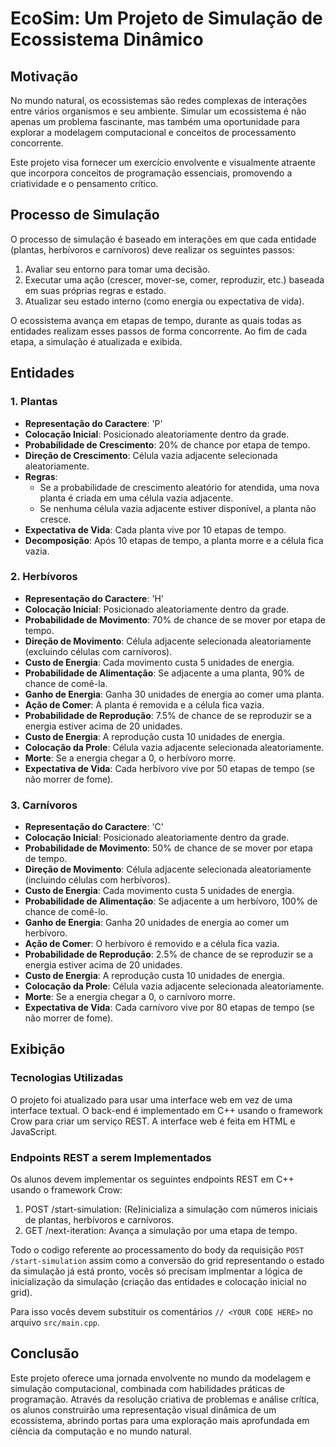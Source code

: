 # EcoSim: Um Projeto de Simulação de Ecossistema Dinâmico

## Motivação
No mundo natural, os ecossistemas são redes complexas de interações entre vários organismos e seu ambiente. Simular um ecossistema é não apenas um problema fascinante, mas também uma oportunidade para explorar a modelagem computacional e conceitos de processamento concorrente. 

Este projeto visa fornecer um exercício envolvente e visualmente atraente que incorpora conceitos de programação essenciais, promovendo a criatividade e o pensamento crítico.

## Processo de Simulação

O processo de simulação é baseado em interações em que cada entidade (plantas, herbívoros e carnívoros) deve realizar os seguintes passos:

1. Avaliar seu entorno para tomar uma decisão.
2. Executar uma ação (crescer, mover-se, comer, reproduzir, etc.) baseada em suas próprias regras e estado.
3. Atualizar seu estado interno (como energia ou expectativa de vida).

O ecossistema avança em etapas de tempo, durante as quais todas as entidades realizam esses passos de forma concorrente. Ao fim de cada etapa, a simulação é atualizada e exibida.

## Entidades
### 1. Plantas
   - **Representação do Caractere**: 'P'
   - **Colocação Inicial**: Posicionado aleatoriamente dentro da grade.
   - **Probabilidade de Crescimento**: 20% de chance por etapa de tempo.
   - **Direção de Crescimento**: Célula vazia adjacente selecionada aleatoriamente.
   - **Regras**:
     - Se a probabilidade de crescimento aleatório for atendida, uma nova planta é criada em uma célula vazia adjacente.
     - Se nenhuma célula vazia adjacente estiver disponível, a planta não cresce.
   - **Expectativa de Vida**: Cada planta vive por 10 etapas de tempo.
   - **Decomposição**: Após 10 etapas de tempo, a planta morre e a célula fica vazia.

### 2. Herbívoros
   - **Representação do Caractere**: 'H'
   - **Colocação Inicial**: Posicionado aleatoriamente dentro da grade.
   - **Probabilidade de Movimento**: 70% de chance de se mover por etapa de tempo.
   - **Direção de Movimento**: Célula adjacente selecionada aleatoriamente (excluindo células com carnívoros).
   - **Custo de Energia**: Cada movimento custa 5 unidades de energia.
   - **Probabilidade de Alimentação**: Se adjacente a uma planta, 90% de chance de comê-la.
   - **Ganho de Energia**: Ganha 30 unidades de energia ao comer uma planta.
   - **Ação de Comer**: A planta é removida e a célula fica vazia.
   - **Probabilidade de Reprodução**: 7.5% de chance de se reproduzir se a energia estiver acima de 20 unidades.
   - **Custo de Energia**: A reprodução custa 10 unidades de energia.
   - **Colocação da Prole**: Célula vazia adjacente selecionada aleatoriamente.
   - **Morte**: Se a energia chegar a 0, o herbívoro morre.
   - **Expectativa de Vida**: Cada herbívoro vive por 50 etapas de tempo (se não morrer de fome).

### 3. Carnívoros
   - **Representação do Caractere**: 'C'
   - **Colocação Inicial**: Posicionado aleatoriamente dentro da grade.
   - **Probabilidade de Movimento**: 50% de chance de se mover por etapa de tempo.
   - **Direção de Movimento**: Célula adjacente selecionada aleatoriamente (incluindo células com herbívoros).
   - **Custo de Energia**: Cada movimento custa 5 unidades de energia.
   - **Probabilidade de Alimentação**: Se adjacente a um herbívoro, 100% de chance de comê-lo.
   - **Ganho de Energia**: Ganha 20 unidades de energia ao comer um herbívoro.
   - **Ação de Comer**: O herbívoro é removido e a célula fica vazia.
   - **Probabilidade de Reprodução**: 2.5% de chance de se reproduzir se a energia estiver acima de 20 unidades.
   - **Custo de Energia**: A reprodução custa 10 unidades de energia.
   - **Colocação da Prole**: Célula vazia adjacente selecionada aleatoriamente.
   - **Morte**: Se a energia chegar a 0, o carnívoro morre.
   - **Expectativa de Vida**: Cada carnívoro vive por 80 etapas de tempo (se não morrer de fome).

## Exibição

### Tecnologias Utilizadas
O projeto foi atualizado para usar uma interface web em vez de uma interface textual. O back-end é implementado em C++ usando o framework Crow para criar um serviço REST. A interface web é feita em HTML e JavaScript.

### Endpoints REST a serem Implementados

Os alunos devem implementar os seguintes endpoints REST em C++ usando o framework Crow:

1. POST /start-simulation: (Re)inicializa a simulação com números iniciais de plantas, herbívoros e carnívoros.
2. GET /next-iteration: Avança a simulação por uma etapa de tempo.


Todo o codigo referente ao processamento do body da requisição `POST /start-simulation` assim como a conversão do grid representando
o estado da simulação já está pronto, vocês só precisam implmentar a lógica de inicialização da simulação (criação das entidades e colocação inicial no grid).

Para isso vocês devem substituir os comentários `// <YOUR CODE HERE>` no arquivo `src/main.cpp`.

## Conclusão
Este projeto oferece uma jornada envolvente no mundo da modelagem e simulação computacional, combinada com habilidades práticas de programação. Através da resolução criativa de problemas e análise crítica, os alunos construirão uma representação visual dinâmica de um ecossistema, abrindo portas para uma exploração mais aprofundada em ciência da computação e no mundo natural.
